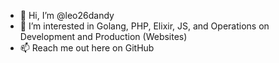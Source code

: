 - 👋 Hi, I’m @leo26dandy
- 👀 I’m interested in Golang, PHP, Elixir, JS, and Operations on Development and Production (Websites)
- 📫 Reach me out here on GitHub

<!---
leo26dandy/leo26dandy is a ✨ special ✨ repository because its `README.md` (this file) appears on your GitHub profile.
You can click the Preview link to take a look at your changes.
--->
